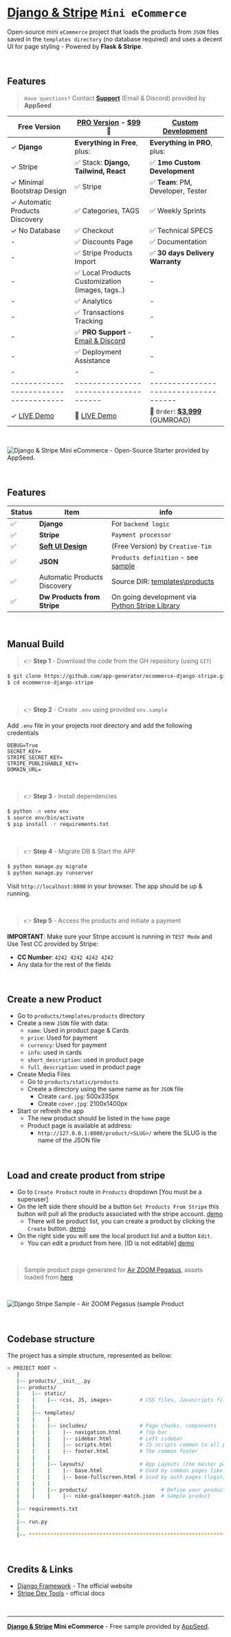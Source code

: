 # [Django & Stripe](https://blog.appseed.us/django-stripe-mini-ecommerce/) `Mini eCommerce`

Open-source mini `eCommerce` project that loads the products from `JSON` files saved in the `templates directory` (no database required) and uses a decent UI for page styling - Powered by **Flask & Stripe**.

<br />

## Features

> `Have questions?` Contact **[Support](https://appseed.us/support/)** (Email & Discord) provided by **AppSeed**

| Free Version                          | [PRO Version](https://github.com/app-generator/rocket-ecommerce) - **[$99](https://appseed.gumroad.com/l/rocket-ecommerce)** 🛒 | [Custom Development](https://appseed.us/custom-development/) |  
| --------------------------------------| --------------------------------------| --------------------------------------|
| ✓ **Django**                          | **Everything in Free**, plus:                     | **Everything in PRO**, plus:         |
| ✓ Stripe                              | ✅ Stack: **Django, Tailwind, React**            | ✅ **1mo Custom Development**       | 
| ✓ Minimal Bootstrap Design            | ✅ Stripe                                        | ✅ **Team**: PM, Developer, Tester  |
| ✓ Automatic Products Discovery        | ✅ Categories, TAGS                              | ✅ Weekly Sprints                   |
| ✓ No Database                         | ✅ Checkout                                      | ✅ Technical SPECS                  |
| -                                     | ✅ Discounts Page                                | ✅ Documentation                    |
| -                                     | ✅ Stripe Products Import                        | ✅ **30 days Delivery Warranty**    |
| -                                     | ✅ Local Products Customization (images, tags..) |  -                                   |
| -                                     | ✅ Analytics                                      |  -                                   |
| -                                     | ✅ Transactions Tracking                          |  -                                   |
| -                                     | ✅ **PRO Support** - [Email & Discord](https://appseed.us/support/) |  -                 |
| -                                     | ✅ Deployment Assistance                          |  -                                   |
| -                                     | -                                                 |  -                                   |
| ------------------------------------  | ------------------------------------              | ------------------------------------|
| ✓ [LIVE Demo](https://django-datta-able.appseed-srv1.com/)  | 🚀 [LIVE Demo](https://rocket-ecommerce.onrender.com/) | 🛒 `Order`: **[$3,999](https://appseed.gumroad.com/l/rocket-package)** (GUMROAD) |  

<br />

![Django & Stripe Mini eCommerce - Open-Source Starter provided by AppSeed.](https://user-images.githubusercontent.com/51070104/196479738-be20d203-df44-47ce-a124-d3ed426ef622.jpg)

<br />

## Features 

| Status | Item | info | 
| --- | --- | --- |
| ✅ | **Django** | For `backend logic` |
| ✅ | **Stripe** | `Payment processor` |
| ✅ | **[Soft UI Design](https://www.creative-tim.com/product/soft-ui-design-system?AFFILIATE=128200)** | (Free Version) by `Creative-Tim` |
| ✅ | **JSON** | `Products definition` - see [sample](./products/templates/products/product-air-zoom-pegasus.json) |
| ✅ | Automatic Products Discovery | Source DIR: [templates\products](./products/templates/products) |
| ✅ | **Dw Products from Stripe** | On going development via [Python Stripe Library](https://pypi.org/project/python-stripe/) |

<br />

## Manual Build

> 👉 **Step 1** - Download the code from the GH repository (using `GIT`) 

```bash
$ git clone https://github.com/app-generator/ecommerce-django-stripe.git
$ cd ecommerce-django-stripe
```

<br />

> 👉 **Step 2** - Create `.env` using provided `env.sample`

 Add `.env` file in your projects root directory and add the following credentials

```
DEBUG=True
SECRET_KEY=
STRIPE_SECRET_KEY=
STRIPE_PUBLISHABLE_KEY=
DOMAIN_URL=
```

<br />

> 👉 **Step 3** - Install dependencies

```bash
$ python -m venv env
$ source env/bin/activate
$ pip install -r requirements.txt
```

<br /> 

> 👉 **Step 4** - Migrate DB & Start the APP

```bash
$ python manage.py migrate
$ python manage.py runserver
```

Visit `http://localhost:8000` in your browser. The app should be up & running.

<br />

> 👉 **Step 5** - Access the products and initiate a payment

**IMPORTANT**: Make sure your Stripe account is running in `TEST Mode` and Use Test CC provided by Stripe:

- **CC Number**: `4242 4242 4242 4242`
- Any data for the rest of the fields  

<br />

## Create a new Product

- Go to `products/templates/products` directory
- Create a new `JSON` file with data:
  - `name`: Used in product page & Cards
  - `price`: Used for payment
  - `currency`: Used for payment
  - `info`: used in cards 
  - `short_description`: used in product page
  - `full_description`: used in product page
- Create Media Files
  - Go to `products/static/products` 
  - Create a directory using the same name as for `JSON` file
    - Create `card.jpg`: 500x335px
    - Create `cover.jpg`: 2100x1400px
- Start or refresh the app
  - The new product should be listed in the `home` page
  - Product page is available at address:
    - `http://127.0.0.1:8000/product/<SLUG>/` where the SLUG is the name of the JSON file 


<br />

## Load and create product from stripe


- Go to `Create Product` route in `Products` dropdown [You must be a superuser] 
- On the left side there should be a button `Get Products From Stripe` this button will pull all the products associated with the stripe account. [demo](./products/static/products/demo/load-stripe-product.png)
  - There will be product list, you can create a product by clicking the `Create` button. [demo](./products/static/products/demo/create-product.png)
- On the right side you will see the local product list and a button `Edit`.
  - You can edit a product from here. [ID is not editable] [demo](./products/static/products/demo/edit-product.png)
  
<br />

> Sample product page generated for [Air ZOOM Pegasus](./products/templates/products/product-air-zoom-pegasus.json), assets loaded from [here](./products/static/products/product-air-zoom-pegasus)

<br />

![Django Stripe Sample - Air ZOOM Pegasus (sample Product](https://user-images.githubusercontent.com/51070104/152586940-2f3b31fb-f067-487a-98ca-26d9e1936514.png)

<br />

## Codebase structure

The project has a simple structure, represented as bellow:

```bash
< PROJECT ROOT >
   |
   |-- products/__init__.py
   |-- products/
   |    |-- static/
   |    |    |-- <css, JS, images>         # CSS files, Javascripts files
   |    |
   |    |-- templates/
   |    |    |
   |    |    |-- includes/                 # Page chunks, components
   |    |    |    |-- navigation.html      # Top bar
   |    |    |    |-- sidebar.html         # Left sidebar
   |    |    |    |-- scripts.html         # JS scripts common to all pages
   |    |    |    |-- footer.html          # The common footer
   |    |    |
   |    |    |-- layouts/                  # App Layouts (the master pages)
   |    |    |    |-- base.html            # Used by common pages like index, UI
   |    |    |    |-- base-fullscreen.html # Used by auth pages (login, register)
   |    |    |
   |    |    |-- products/                        # Define your products here
   |    |    |    |-- nike-goalkeeper-match.json  # Sample product
   |
   |-- requirements.txt
   |
   |-- run.py
   |
   |-- ************************************************************************
```

<br />

## Credits & Links

- [Django Framework](https://www.djangoproject.com/) - The official website
- [Stripe Dev Tools](https://stripe.com/docs/development) - official docs

<br />

---
**[Django & Stripe](https://blog.appseed.us/django-stripe-mini-ecommerce/) Mini eCommerce** - Free sample provided by [AppSeed](https://appseed.us).
